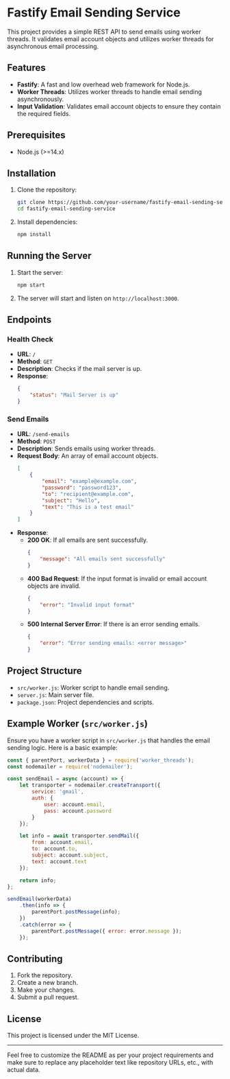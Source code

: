 # Fastify Email Sending Service

This project provides a simple REST API to send emails using worker threads. It validates email account objects and utilizes worker threads for asynchronous email processing.

## Features

- **Fastify**: A fast and low overhead web framework for Node.js.
- **Worker Threads**: Utilizes worker threads to handle email sending asynchronously.
- **Input Validation**: Validates email account objects to ensure they contain the required fields.

## Prerequisites

- Node.js (>=14.x)

## Installation

1. Clone the repository:
    ```bash
    git clone https://github.com/your-username/fastify-email-sending-service.git
    cd fastify-email-sending-service
    ```

2. Install dependencies:
    ```bash
    npm install
    ```

## Running the Server

1. Start the server:
    ```bash
    npm start
    ```

2. The server will start and listen on `http://localhost:3000`.

## Endpoints

### Health Check

- **URL**: `/`
- **Method**: `GET`
- **Description**: Checks if the mail server is up.
- **Response**:
    ```json
    {
        "status": "Mail Server is up"
    }
    ```

### Send Emails

- **URL**: `/send-emails`
- **Method**: `POST`
- **Description**: Sends emails using worker threads.
- **Request Body**: An array of email account objects.
    ```json
    [
        {
            "email": "example@example.com",
            "password": "password123",
            "to": "recipient@example.com",
            "subject": "Hello",
            "text": "This is a test email"
        }
    ]
    ```
- **Response**: 
    - **200 OK**: If all emails are sent successfully.
        ```json
        {
            "message": "All emails sent successfully"
        }
        ```
    - **400 Bad Request**: If the input format is invalid or email account objects are invalid.
        ```json
        {
            "error": "Invalid input format"
        }
        ```
    - **500 Internal Server Error**: If there is an error sending emails.
        ```json
        {
            "error": "Error sending emails: <error message>"
        }
        ```

## Project Structure

- `src/worker.js`: Worker script to handle email sending.
- `server.js`: Main server file.
- `package.json`: Project dependencies and scripts.

## Example Worker (`src/worker.js`)

Ensure you have a worker script in `src/worker.js` that handles the email sending logic. Here is a basic example:

```javascript
const { parentPort, workerData } = require('worker_threads');
const nodemailer = require('nodemailer');

const sendEmail = async (account) => {
    let transporter = nodemailer.createTransport({
        service: 'gmail',
        auth: {
            user: account.email,
            pass: account.password
        }
    });

    let info = await transporter.sendMail({
        from: account.email,
        to: account.to,
        subject: account.subject,
        text: account.text
    });

    return info;
};

sendEmail(workerData)
    .then(info => {
        parentPort.postMessage(info);
    })
    .catch(error => {
        parentPort.postMessage({ error: error.message });
    });
```

## Contributing

1. Fork the repository.
2. Create a new branch.
3. Make your changes.
4. Submit a pull request.

## License

This project is licensed under the MIT License.

---

Feel free to customize the README as per your project requirements and make sure to replace any placeholder text like repository URLs, etc., with actual data.
